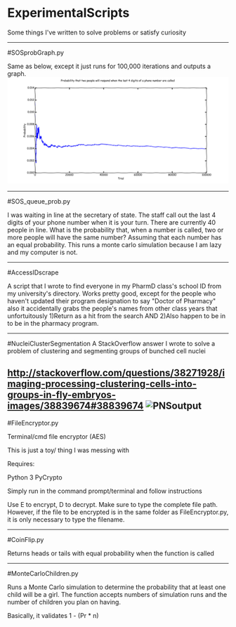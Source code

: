 # ExperimentalScripts
Some things I've written to solve problems or satisfy curiosity

-----
#SOSprobGraph.py

Same as below, except it just runs for 100,000 iterations and outputs a graph.
![SOSprobGraph](images/SOSprobGraph.png)

-----
#SOS_queue_prob.py

I was waiting in line at the secretary of state. The staff call out the last 4 digits of your phone number when it is your turn.
There are currently 40 people in line. 
What is the probability that, when a number is called, two or more people will have the same number?
Assuming that each number has an equal probability.
This runs a monte carlo simulation because I am lazy and my computer is not.

-----
#AccessIDscrape

A script that I wrote to find everyone in my PharmD class's school ID from my university's directory.
Works pretty good, except for the people who haven't updated their program designation to say "Doctor of Pharmacy"
also it accidentally grabs the people's names from other class years that unfortuitously 1)Return as a hit from the search AND 2)Also happen to be in to be in the pharmacy program.

-----

#NucleiClusterSegmentation
A StackOverflow answer I wrote to solve a problem of clustering and segmenting groups of bunched cell nuclei

http://stackoverflow.com/questions/38271928/imaging-processing-clustering-cells-into-groups-in-fly-embryos-images/38839674#38839674
![PNSoutput](images/PNSoutput.png)
-----

#FileEncryptor.py

Terminal/cmd file encryptor (AES)

This is just a toy/ thing I was messing with

Requires:

Python 3 PyCrypto

Simply run in the command prompt/terminal and follow instructions

Use E to encrypt, D to decrypt. Make sure to type the complete file path. However, if the file to be encrypted is in the same folder as FileEncryptor.py, it is only necessary to type the filename.

-----

#CoinFlip.py

Returns heads or tails with equal probability when the function is called

-----

#MonteCarloChildren.py

Runs a Monte Carlo simulation to determine the probability that at least one child will be a girl.
The function accepts numbers of simulation runs and the number of children you plan on having.

Basically, it validates 1 - (Pr * n)
